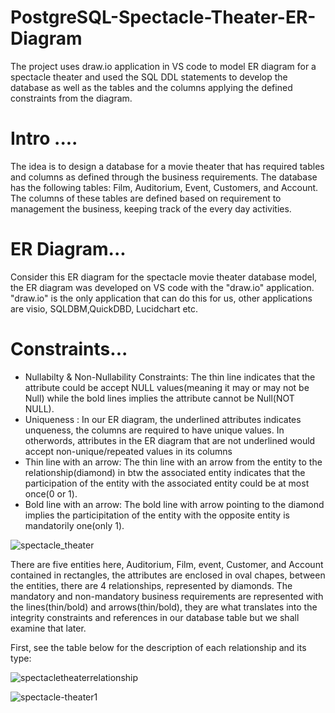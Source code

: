 # PostgreSQL-Spectacle-Theater-ER-Diagram
The project uses draw.io application in VS code to model ER diagram for a spectacle theater and used the SQL DDL statements to develop the database as well as the tables and the columns applying the defined constraints from the diagram.

# Intro ....
The idea is to design a database for a movie theater that has required tables and columns as defined through the business requirements.
The database has the following tables: Film, Auditorium, Event, Customers, and Account. The columns of these tables are defined based on requirement to management the business, keeping track of the every day activities.

# ER Diagram...
Consider this ER diagram for the spectacle movie theater database model, the ER diagram was developed on VS code with the "draw.io" application. "draw.io" is the only application that can do this for us, other applications are visio, SQLDBM,QuickDBD, Lucidchart etc.

# Constraints...
* Nullabilty & Non-Nullability Constraints: The thin line indicates that the attribute could be accept NULL values(meaning it may or may not be Null) while the bold lines implies the attribute cannot be Null(NOT NULL).
* Uniqueness : In our ER diagram, the underlined attributes indicates unqueness, the columns are required to have unique values. In otherwords, attributes in the ER diagram that are not underlined would accept non-unique/repeated values in its columns
* Thin line with an arrow: The thin line with an arrow from the entity to the relationship(diamond) in btw the associated entity indicates that the participation of the entity with the associated entity could be at most once(0 or 1).
* Bold line with an arrow: The bold line with arrow pointing to the diamond implies the participitation of the entity with the opposite entity is mandatorily one(only 1).

![spectacle_theater](https://user-images.githubusercontent.com/48870117/139621243-e429a627-f263-4a06-94fc-146fece38770.png)

There are five entities here, Auditorium, Film, event, Customer, and Account contained in rectangles, the attributes are enclosed in oval chapes, between the entities, there are 4 relationships, represented by diamonds.
The mandatory and non-mandatory business requirements are represented with the lines(thin/bold) and arrows(thin/bold), they are what translates into the integrity constraints and references in our database table but we shall examine that later. 

First, see the table below for the description of each relationship and its type:

![spectacletheaterrelationship](https://user-images.githubusercontent.com/48870117/139626842-601aac36-9d27-4d12-8e4c-62d7c5418775.PNG)

![spectacle-theater1](https://user-images.githubusercontent.com/48870117/139916874-865252c9-5310-47be-b579-3ad0322e8be5.PNG)



